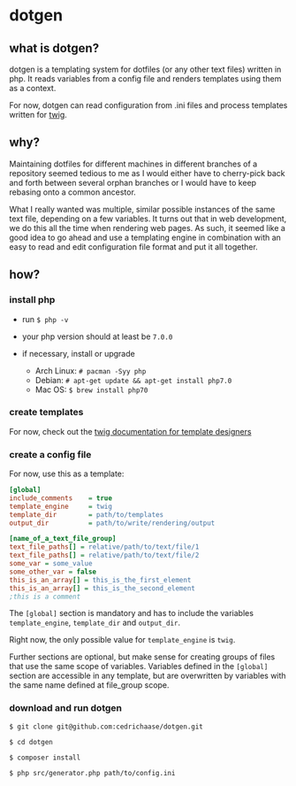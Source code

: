 # dotgen

## what is dotgen?

dotgen is a templating system for dotfiles (or any other text files) written in
php.
It reads variables from a config file and renders templates using them as a
context.

For now, dotgen can read configuration from .ini files and process templates
written for [twig](https://github.com/twigphp/Twig).

## why?
Maintaining dotfiles for different machines in different branches of a repository
seemed tedious to me as I would either have to cherry-pick back and forth between
several orphan branches or I would have to keep rebasing onto a common ancestor.

What I really wanted was multiple, similar possible instances of the same text
file, depending on a few variables.
It turns out that in web development, we do this all the time when rendering
web pages.
As such, it seemed like a good idea to go ahead and use a templating engine in
combination with an easy to read and edit configuration file format and put it
all together.

## how?

### install php

* run `$ php -v`

* your php version should at least be `7.0.0`

* if necessary, install or upgrade

  - Arch Linux: `# pacman -Syy php`
  - Debian: `# apt-get update && apt-get install php7.0`
  - Mac OS: `$ brew install php70`

### create templates

For now, check out the [twig documentation for template designers](http://twig.sensiolabs.org/doc/templates.html)

### create a config file

For now, use this as a template:

```ini
[global]
include_comments    = true
template_engine     = twig
template_dir        = path/to/templates
output_dir          = path/to/write/rendering/output

[name_of_a_text_file_group]
text_file_paths[] = relative/path/to/text/file/1
text_file_paths[] = relative/path/to/text/file/2
some_var = some_value
some_other_var = false
this_is_an_array[] = this_is_the_first_element
this_is_an_array[] = this_is_the_second_element
;this is a comment
```

The `[global]` section is mandatory and has to include the variables
`template_engine`, `template_dir` and `output_dir`.

Right now, the only possible value for `template_engine` is `twig`.

Further sections are optional, but make sense for creating groups of files
that use the same scope of variables.
Variables defined in the `[global]` section are accessible in any template,
but are overwritten by variables with the same name defined at file_group
scope.


### download and run dotgen

```
$ git clone git@github.com:cedrichaase/dotgen.git

$ cd dotgen

$ composer install

$ php src/generator.php path/to/config.ini
```
